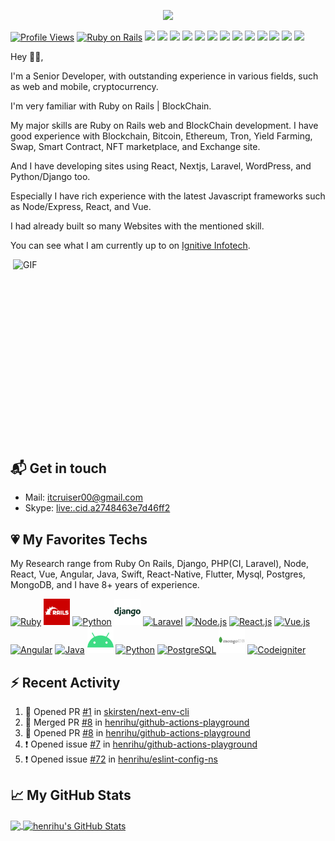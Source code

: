 <!--
**henrihu/henrihu** is a ✨ _special_ ✨ repository because its `README.md` (this file) appears on your GitHub profile.

Here are some ideas to get you started:

- 🔭 I’m currently working on ...
- 🌱 I’m currently learning ...
- 👯 I’m looking to collaborate on ...
- 🤔 I’m looking for help with ...
- 💬 Ask me about ...
- 📫 How to reach me: ...
- 😄 Pronouns: ...
- ⚡ Fun fact: ...
-->
<p align="center">
    <img src="https://github-profile-trophy.vercel.app/?username=Fullstack-WEB-Blockchain-Developer&row=1&column=6&theme=gruvbox&margin-w=15&margin-h=15"/>
</p>

[![Profile Views](https://komarev.com/ghpvc/?username=henrihu&color=FAC151)][1]
[![Ruby on Rails](https://img.shields.io/badge/Ruby-Fan-FAC151.svg?logo=ruby&logoWidth=20)](https://github.com/ruby)
![](https://img.shields.io/badge/Network-Ethereum-informational?style=flat&logo=ethereum&logoColor=white&color=3bac3a)
![](https://img.shields.io/badge/Language-Solidity-informational?style=flat&logo=solidity&logoColor=white&color=3bac3a)
![](https://img.shields.io/badge/Framework-React-informational?style=flat&logo=react&logoColor=white&color=3bac3a)
![](https://img.shields.io/badge/Framework-Vue-informational?style=flat&logo=vue.js&logoColor=white&color=3bac3a)
![](https://img.shields.io/badge/Framework-Angular-informational?style=flat&logo=angular&logoColor=white&color=3bac3a)
![](https://img.shields.io/badge/Language-JavaScript-informational?style=flat&logo=javascript&logoColor=white&color=3bac3a)
![](https://img.shields.io/badge/Language-TypeScript-informational?style=flat&logo=typescript&logoColor=white&color=3bac3a)
![](https://img.shields.io/badge/CI/CD-Github_Action-informational?style=flat&logo=github&logoColor=white&color=3bac3a)
![](https://img.shields.io/badge/Database-PostgreSQL-informational?style=flat&logo=postgresql&logoColor=white&color=3bac3a)
![](https://img.shields.io/badge/Database-MySQL-informational?style=flat&logo=mysql&logoColor=white&color=3bac3a)
![](https://img.shields.io/badge/Database-MongoDB-informational?style=flat&logo=mongodb&logoColor=white&color=3bac3a)
![](https://img.shields.io/badge/Shell-Bash-informational?style=flat&logo=gnu-bash&logoColor=white&color=3bac3a)
![](https://img.shields.io/badge/Tools-Docker-informational?style=flat&logo=docker&logoColor=white&color=3bac3a)

Hey 👋🏻,

I'm a Senior Developer, with outstanding experience in various fields, such as web and mobile, cryptocurrency.

I'm very familiar with Ruby on Rails | BlockChain.

My major skills are Ruby on Rails web and BlockChain development. I have good experience with Blockchain, Bitcoin, Ethereum, Tron, Yield Farming, Swap, Smart Contract, NFT marketplace, and Exchange site.

And I have developing sites using React, Nextjs, Laravel, WordPress, and Python/Django too.

Especially I have rich experience with the latest Javascript frameworks such as Node/Express, React, and Vue.

I had already built so many Websites with the mentioned skill.

You can see what I am currently up to on [Ignitive Infotech][1].

<div>
  <img align="right" alt="GIF" src="https://github.com/abhisheknaiidu/abhisheknaiidu/raw/master/code.gif?raw=true" width="500" height="320" />
</div>

## 📬 Get in touch

- Mail: [itcruiser00@gmail.com](mailto:itcruiser00@gmail.com)
- Skype: [live:.cid.a2748463e7d46ff2](live:.cid.a2748463e7d46ff2)

## 💗 My Favorites Techs

My Research range from Ruby On Rails, Django, PHP(CI, Laravel), Node, React, Vue, Angular, Java, Swift, React-Native, Flutter, Mysql, Postgres, MongoDB, and I have 8+ years of experience.

<a href="https://github.com/ruby/" rel="nofollow"><img alt="Ruby" title="Ruby" src="https://avatars.githubusercontent.com/u/210414?s=200&v=4" height="42" style="max-width: 100%;"></a>
<a href="https://rubyonrails.org/" rel="nofollow"><img alt="Ruby on Rails" title="Ruby on Rails" src="https://raw.githubusercontent.com/github/explore/80688e429a7d4ef2fca1e82350fe8e3517d3494d/topics/rails/rails.png" height="42" style="max-width: 100%;"></a>
<a href="https://python.org" rel="nofollow"><img alt="Python" title="Python" src="https://camo.githubusercontent.com/c343a78a58348e27b2a7eb993e81ed2854686c98b813c55045971431c4751543/68747470733a2f2f746f70736b696c6c2e6465762f6c6f676f732f707974686f6e2e706e67" height="42" data-canonical-src="https://topskill.dev/logos/python.png" style="max-width: 100%;"></a>
<a href="https://www.djangoproject.com/" rel="nofollow"><img alt="Django" title="Django" src="https://raw.githubusercontent.com/github/explore/80688e429a7d4ef2fca1e82350fe8e3517d3494d/topics/django/django.png" height="42" style="max-width: 100%;"></a>
<a href="https://laravel.com" rel="nofollow"><img alt="Laravel" title="Laravel" src="https://camo.githubusercontent.com/a9b90bc1fb6f21e54eb127185c89efbe548dd64ca38d0d88832c8157e7237f6f/68747470733a2f2f746f70736b696c6c2e6465762f6c6f676f732f6c61726176656c2e706e67" height="42" data-canonical-src="https://topskill.dev/logos/laravel.png" style="max-width: 100%;"></a>
<a href="https://nodejs.org" rel="nofollow"><img alt="Node.js" title="Node.js" src="https://camo.githubusercontent.com/ca24c1328f0643d2d421179dfcc9117d97accbdca003a056e8c2514043ac30d8/68747470733a2f2f746f70736b696c6c2e6465762f6c6f676f732f6e6f64656a732e706e67" height="42" data-canonical-src="https://topskill.dev/logos/nodejs.png" style="max-width: 100%;"></a>
<a href="https://reactjs.org" rel="nofollow"><img alt="React.js" title="React.js" src="https://camo.githubusercontent.com/da8d9f43bad7c1666c80f203fbdd9821e9297cd3e1b8a59de94e52d6c28d7fc1/68747470733a2f2f746f70736b696c6c2e6465762f6c6f676f732f72656163742e706e67" height="42" data-canonical-src="https://topskill.dev/logos/react.png" style="max-width: 100%;"></a>
<a href="https://vuejs.org" rel="nofollow"><img alt="Vue.js" title="Vue.js" src="https://camo.githubusercontent.com/65542e13484299a07d4c0071f289f9cf4aca734f65bf50b6f14d936d873b04e6/68747470733a2f2f746f70736b696c6c2e6465762f6c6f676f732f7675652e706e67" height="42" data-canonical-src="https://topskill.dev/logos/vue.png" style="max-width: 100%;"></a>
<a href="https://angular.io/" rel="nofollow"><img alt="Angular" title="Agnular" src="https://github.com/todaycodemaster/logos/raw/master/angular.png" height="42" style="max-width: 100%;"></a>
<a href="https://java.com" rel="nofollow"><img alt="Java" title="Java" src="https://camo.githubusercontent.com/9fa4067625003e366edfe604497b36ea785bce21b2f9a7bf4649f56a0b0ba799/68747470733a2f2f746f70736b696c6c2e6465762f6c6f676f732f6a6176612e706e67" height="42" data-canonical-src="https://topskill.dev/logos/java.png" style="max-width: 100%;"></a>
<a href="https://www.android.com/" rel="nofollow"><img alt="Android" title="Android" src="https://raw.githubusercontent.com/github/explore/80688e429a7d4ef2fca1e82350fe8e3517d3494d/topics/android/android.png" height="42" data-canonical-src="https://topskill.dev/logos/java.png" style="max-width: 100%;"></a>
<a href="https://www.mysql.com" rel="nofollow"><img alt="Python" title="Mysql" src="https://github.com/todaycodemaster/logos/raw/master/mysql.png" height="42" style="max-width: 100%;"></a>
<a href="https://www.postgresql.org" rel="nofollow"><img alt="PostgreSQL" title="PostgreSQL" src="https://github.com/todaycodemaster/logos/raw/master/postgresql.png" height="42" style="max-width: 100%;"></a>
<a href="https://www.mongodb.com/" rel="nofollow"><img alt="MongoDB" title="MongoDB" src="https://raw.githubusercontent.com/github/explore/80688e429a7d4ef2fca1e82350fe8e3517d3494d/topics/mongodb/mongodb.png" height="42" style="max-width: 100%;"></a>
<a href="https://codeigniter.com/" rel="nofollow"><img alt="Codeigniter" title="Codeigniter" src="https://github.com/todaycodemaster/logos/raw/master/ci.png" height="42" style="max-width: 100%;"></a>

## :zap: Recent Activity

<!--START_SECTION:activity-->
1. 💪 Opened PR [#1](https://github.com/skirsten/next-env-cli/pull/1) in [skirsten/next-env-cli](https://github.com/skirsten/next-env-cli)
2. 🎉 Merged PR [#8](https://github.com/henrihu/github-actions-playground/pull/8) in [henrihu/github-actions-playground](https://github.com/henrihu/github-actions-playground)
3. 💪 Opened PR [#8](https://github.com/henrihu/github-actions-playground/pull/8) in [henrihu/github-actions-playground](https://github.com/henrihu/github-actions-playground)
4. ❗️ Opened issue [#7](https://github.com/henrihu/github-actions-playground/issues/7) in [henrihu/github-actions-playground](https://github.com/henrihu/github-actions-playground)
5. ❗️ Opened issue [#72](https://github.com/henrihu/eslint-config-ns/issues/72) in [henrihu/eslint-config-ns](https://github.com/henrihu/eslint-config-ns)
<!--END_SECTION:activity-->

## &#x1f4c8; My GitHub Stats

<a href="https://github.com/henrihu/henrihu">
  <img align="center" src="https://github-readme-stats.vercel.app/api/top-langs/?username=henrihu&hide=java,html&title_color=000000&text_color=000000" />
</a>

<a href="https://github.com/henrihu/henrihu">
  <img align="center" src="https://github-readme-stats.vercel.app/api?username=henrihu&show_icons=true&line_height=27&count_private=true&title_color=000000&text_color=000000&icon_color=FAC051" alt="henrihu's GitHub Stats" />
</a>


[1]: https://www.ignitiveinfotech.com
[2]: https://www.linkedin.com/in/henrihu
[3]: https://twitter.com/intent/follow?screen_name=henrihu
[4]: live:.cid.a2748463e7d46ff2
[5]:
  https://www.ignitiveinfotech.com/service/web-development
[6]: https://medium.com/@henrihu
[7]: https://hashnode.com/@henrihu
[8]: https://nttr.st/2QoQhEb
[9]: https://nttr.st/2YEatXb
[10]: https://dev.to/henrihu
[11]: jak.seo.11@gmail.com
